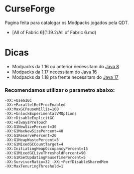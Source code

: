 # CurseForge

Pagina feita para catalogar os Modpacks jogados pela QDT.

- [All of Fabric 6](1.19.2/All of Fabric 6.md)

# Dicas
- Modpacks da 1.16 ou anterior necessitam do [Java 8](https://www.java.com/pt-BR/download/ie_manual.jsp?locale=pt_BR)
- Modpacks da 1.17 necessitam do [Java 16](https://www.oracle.com/java/technologies/javase/jdk16-archive-downloads.html)
- Modpacks da 1.18 pra frente necessitam do [Java 17](https://www.oracle.com/java/technologies/javase/jdk17-archive-downloads.html)

### Recomendamos utilizar o parametro abaixo:
```
-XX:+UseG1GC 
-XX:+ParallelRefProcEnabled 
-XX:MaxGCPauseMillis=100 
-XX:+UnlockExperimentalVMOptions 
-XX:+DisableExplicitGC 
-XX:+AlwaysPreTouch 
-XX:G1NewSizePercent=30 
-XX:G1MaxNewSizePercent=40 
-XX:G1ReservePercent=20 
-XX:G1HeapWastePercent=5 
-XX:G1MixedGCCountTarget=4 
-XX:InitiatingHeapOccupancyPercent=15 
-XX:G1MixedGCLiveThresholdPercent=90 
-XX:G1RSetUpdatingPauseTimePercent=5 
-XX:SurvivorRatio=32 -XX:+PerfDisableSharedMem 
-XX:MaxTenuringThreshold=1
```
